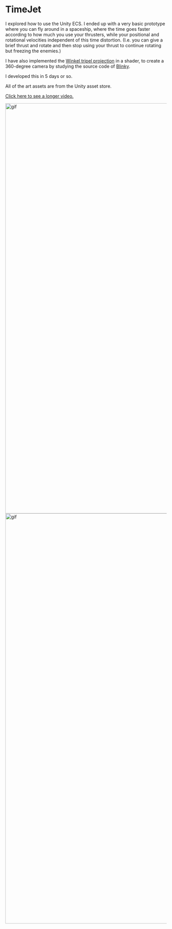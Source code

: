 # TimeJet
I explored how to use the Unity ECS. I ended up with a very basic prototype where you can fly around in a spaceship, where the time goes faster according to how much you use your thrusters, while your positional and rotational velocities independent of this time distortion. (I.e. you can give a brief thrust and rotate and then stop using your thrust to continue rotating but freezing the enemies.)

I have also implemented the [Winkel tripel projection](https://www.wikiwand.com/en/Winkel_tripel_projection) in a shader, to create a 360-degree camera by studying the source code of [Blinky](https://github.com/shaunlebron/blinky).

I developed this in 5 days or so.

All of the art assets are from the Unity asset store.

[Click here to see a longer video.](https://youtu.be/aHQeb8UERN8)

<img src="TimeJetECS-A.gif" alt="gif" width="1280"/>
<img src="TimeJetECS-B.gif" alt="gif" width="1280"/>
